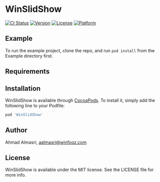 # WinSlidShow

[![CI Status](https://img.shields.io/travis/Winfooz/WinSlidSehow.svg?style=flat)](https://travis-ci.org/Winfooz/WinSlideShow)
[![Version](https://img.shields.io/cocoapods/v/WinSlideShow.svg?style=flat)](https://cocoapods.org/pods/WinSlideShow)
[![License](https://img.shields.io/cocoapods/l/WinSlideShow.svg?style=flat)](https://cocoapods.org/pods/WinSlidSehow)
[![Platform](https://img.shields.io/cocoapods/p/WinSlideShow.svg?style=flat)](https://cocoapods.org/pods/WinSlideShow)

## Example

To run the example project, clone the repo, and run `pod install` from the Example directory first.

## Requirements

## Installation

WinSlidShow is available through [CocoaPods](https://cocoapods.org). To install
it, simply add the following line to your Podfile:

```ruby
pod 'WinSlidShow'
```

## Author

Ahmad Almasri, aalmasri@winfooz.com

## License

WinSlidShow is available under the MIT license. See the LICENSE file for more info.
